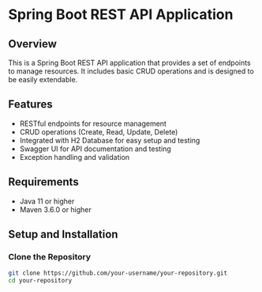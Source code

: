 # Spring Boot REST API Application

## Overview

This is a Spring Boot REST API application that provides a set of endpoints to manage resources. It includes basic CRUD operations and is designed to be easily extendable.

## Features

- RESTful endpoints for resource management
- CRUD operations (Create, Read, Update, Delete)
- Integrated with H2 Database for easy setup and testing
- Swagger UI for API documentation and testing
- Exception handling and validation

## Requirements

- Java 11 or higher
- Maven 3.6.0 or higher

## Setup and Installation

### Clone the Repository

```bash
git clone https://github.com/your-username/your-repository.git
cd your-repository
